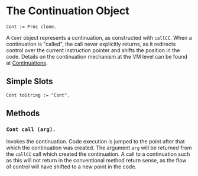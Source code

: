 
# The Continuation Object

    Cont := Proc clone.

A `Cont` object represents a continuation, as constructed with
`callCC`. When a continuation is "called", the call never explicitly
returns, as it redirects control over the current instruction pointer
and shifts the position in the code. Details on the continuation
mechanism at the VM level can be found
at
[Continuations](../i_syntax_and_semantics/ch6_controlflow.md#continuations).

## Simple Slots

    Cont toString := "Cont".

## Methods

### `Cont call (arg).`

Invokes the continuation. Code execution is jumped to the point after
that which the continuation was created. The argument `arg` will be
returned from the `callCC` call which created the continuation. A call
to a continuation such as this will not return in the conventional
method return sense, as the flow of control will have shifted to a new
point in the code.
